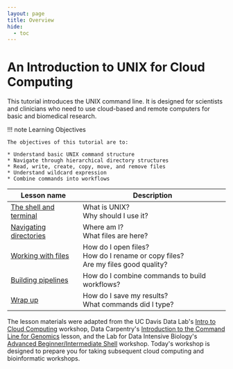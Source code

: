 ```yaml
---
layout: page
title: Overview
hide:
  - toc
---
```


An Introduction to UNIX for Cloud Computing
============================================

This tutorial introduces the UNIX command line. It is designed for scientists and clinicians who need to use cloud-based and remote computers for basic and biomedical research.

!!! note Learning Objectives

	The objectives of this tutorial are to:

	* Understand basic UNIX command structure 
	* Navigate through hierarchical directory structures
	* Read, write, create, copy, move, and remove files
	* Understand wildcard expression 
	* Combine commands into workflows


Lesson name | Description
--- | ---
[The shell and terminal](./unix_0.md) | What is UNIX? <br />Why should I use it?
[Navigating directories](./unix_1.md) | Where am I? <br /> What files are here?
[Working with files](./unix_2.md) | How do I open files? <br /> How do I rename or copy files? <br /> Are my files good quality?
[Building pipelines](./unix_3.md) | How do I combine commands to build workflows?  
[Wrap up](./unix_4.md) | How do I save my results? <br /> What commands did I type?


The lesson materials were adapted from the UC Davis Data Lab's [Intro to Cloud Computing](https://ngs-docs.github.io/2021-august-remote-computing/) workshop, Data Carpentry's [Introduction to the Command Line for Genomics](https://datacarpentry.org/shell-genomics/) lesson, and the Lab for Data Intensive Biology's [Advanced Beginner/Intermediate Shell](https://dib-training.readthedocs.io/en/pub/2016-01-13-adv-beg-shell.html) workshop. Today's workshop is designed to prepare you for taking subsequent cloud computing and bioinformatic workshops. 